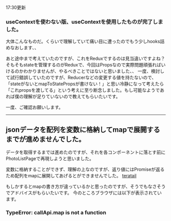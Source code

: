 17:30更新

### useContextを使わない版、useContextを使用したものが完了しました。
大体こんなものだ。くらいで理解していて痛い目に遭ったのでもう少しhooks詰めなおします、、

あと途中まで考えていたのですが、これをReduxでするのは見当違いですよね？
そもそもstateを管理するのがReduxで、今回はPropsなので実際問題頑張ればいけるのかわかりませんが、やるべきことではないと思いました、、
一度、検討して試行錯誤していたのですが、Reducerなどの変更する値を持たないので、「stateがないとmapToStatePropsが書けない！」と思い冷静になって考えたら「これpropsを渡してる」という考えに至り断念しました。もし可能なようであれば僕の理解が足りていないので教えてもらいたいです。

一度、ご確認お願いします。

---

## jsonデータを配列を変数に格納してmapで展開するまでが進めませんでした。
データを取得するまでは進めたのですが、それを各コンポーネントに落とす前にPhotoListPageで再現しようと思いました。

変数に格納することができず、理解の上なのですが、返り値にはPromiseが返るため配列をmapに展開してあげるとができませんでした。
[teratail](https://teratail.com/questions/287359)

もしかするとmapの書き方が違っているかと思ったのですが、そうでもなさそうでアドバイスがもらいたいです。
今のところブラウザには以下が表示されています。

### TypeError: callApi.map is not a function

